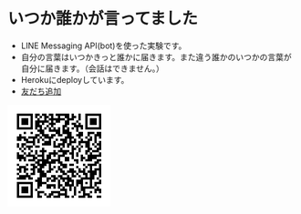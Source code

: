 # いつか誰かが言ってました

- LINE Messaging API(bot)を使った実験です。
- 自分の言葉はいつかきっと誰かに届きます。また違う誰かのいつかの言葉が自分に届きます。（会話はできません。）
- Herokuにdeployしています。
- [友だち追加](https://line.me/R/ti/p/FYxWhBxuDv)

![友だち追加](https://github.com/snisimu/someone-says-something/blob/master/image/QR.png?raw=tre)

